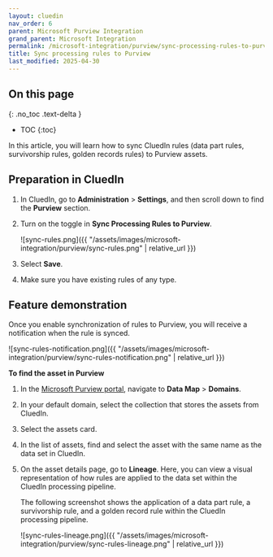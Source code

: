 ```yaml
---
layout: cluedin
nav_order: 6
parent: Microsoft Purview Integration
grand_parent: Microsoft Integration
permalink: /microsoft-integration/purview/sync-processing-rules-to-purview
title: Sync processing rules to Purview
last_modified: 2025-04-30
---
```

## On this page
{: .no_toc .text-delta }
- TOC
{:toc}

In this article, you will learn how to sync CluedIn rules (data part rules, survivorship rules, golden records rules) to Purview assets.

## Preparation in CluedIn

1. In CluedIn, go to **Administration** > **Settings**, and then scroll down to find the **Purview** section.
    
1. Turn on the toggle in **Sync Processing Rules to Purview**.

    ![sync-rules.png]({{ "/assets/images/microsoft-integration/purview/sync-rules.png" | relative_url }})

1. Select **Save**.

1. Make sure you have existing rules of any type.

## Feature demonstration

Once you enable synchronization of rules to Purview, you will receive a notification when the rule is synced.

![sync-rules-notification.png]({{ "/assets/images/microsoft-integration/purview/sync-rules-notification.png" | relative_url }})

**To find the asset in Purview**

1. In the [Microsoft Purview portal](https://purview.microsoft.com/), navigate to **Data Map** > **Domains**.

1. In your default domain, select the collection that stores the assets from CluedIn.

1. Select the assets card.

1. In the list of assets, find and select the asset with the same name as the data set in CluedIn.

1. On the asset details page, go to **Lineage**. Here, you can view a visual representation of how rules are applied to the data set within the CluedIn processing pipeline.

    The following screenshot shows the application of a data part rule, a survivorship rule, and a golden record rule within the CluedIn processing pipeline.

    ![sync-rules-lineage.png]({{ "/assets/images/microsoft-integration/purview/sync-rules-lineage.png" | relative_url }})
